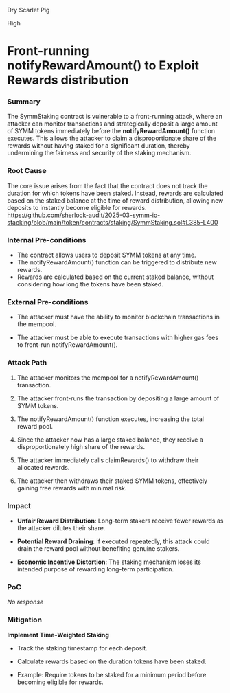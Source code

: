Dry Scarlet Pig

High

# Front-running notifyRewardAmount() to Exploit Rewards distribution

### Summary

The SymmStaking contract is vulnerable to a front-running attack, where an attacker can monitor transactions and strategically deposit a large amount of SYMM tokens immediately before the **notifyRewardAmount()** function executes. This allows the attacker to claim a disproportionate share of the rewards without having staked for a significant duration, thereby undermining the fairness and security of the staking mechanism.

### Root Cause

The core issue arises from the fact that the contract does not track the duration for which tokens have been staked. Instead, rewards are calculated based on the staked balance at the time of reward distribution, allowing new deposits to instantly become eligible for rewards.
https://github.com/sherlock-audit/2025-03-symm-io-stacking/blob/main/token/contracts/staking/SymmStaking.sol#L385-L400

### Internal Pre-conditions

- The contract allows users to deposit SYMM tokens at any time.
- The notifyRewardAmount() function can be triggered to distribute new rewards.
- Rewards are calculated based on the current staked balance, without considering how long the tokens have been staked.

### External Pre-conditions

- The attacker must have the ability to monitor blockchain transactions in the mempool.

- The attacker must be able to execute transactions with higher gas fees to front-run notifyRewardAmount().

### Attack Path

1. The attacker monitors the mempool for a notifyRewardAmount() transaction.

2. The attacker front-runs the transaction by depositing a large amount of SYMM tokens.

3. The notifyRewardAmount() function executes, increasing the total reward pool.

4. Since the attacker now has a large staked balance, they receive a disproportionately high share of the rewards.

5. The attacker immediately calls claimRewards() to withdraw their allocated rewards.

6. The attacker then withdraws their staked SYMM tokens, effectively gaining free rewards with minimal risk.

### Impact

- **Unfair Reward Distribution**: Long-term stakers receive fewer rewards as the attacker dilutes their share.

- **Potential Reward Draining**: If executed repeatedly, this attack could drain the reward pool without benefiting genuine stakers.

- **Economic Incentive Distortion**: The staking mechanism loses its intended purpose of rewarding long-term participation.

### PoC

_No response_

### Mitigation

**Implement Time-Weighted Staking**

- Track the staking timestamp for each deposit.

- Calculate rewards based on the duration tokens have been staked.

- Example: Require tokens to be staked for a minimum period before becoming eligible for rewards.